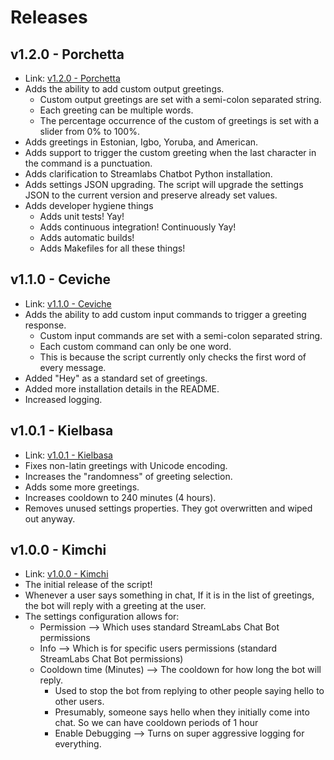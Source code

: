 # Releases

## v1.2.0 - Porchetta
* Link: [v1.2.0 - Porchetta](https://github.com/sktse/SLCBInternationalHello/releases/tag/v1.2.0)
* Adds the ability to add custom output greetings.
    * Custom output greetings are set with a semi-colon separated string.
    * Each greeting can be multiple words.
    * The percentage occurrence of the custom of greetings is set with a slider from 0% to 100%.
* Adds greetings in Estonian, Igbo, Yoruba, and American.
* Adds support to trigger the custom greeting when the last character in the command is a punctuation.
* Adds clarification to Streamlabs Chatbot Python installation.
* Adds settings JSON upgrading. The script will upgrade the settings JSON to the current version and preserve already set values.
* Adds developer hygiene things
    * Adds unit tests! Yay!
    * Adds continuous integration! Continuously Yay!
    * Adds automatic builds!
    * Adds Makefiles for all these things!

## v1.1.0 - Ceviche
* Link: [v1.1.0 - Ceviche](https://github.com/sktse/SLCBInternationalHello/releases/tag/v1.1.0)
* Adds the ability to add custom input commands to trigger a greeting response.
    * Custom input commands are set with a semi-colon separated string.
    * Each custom command can only be one word.
    * This is because the script currently only checks the first word of every message.
* Added "Hey" as a standard set of greetings.
* Added more installation details in the README.
* Increased logging.

## v1.0.1 - Kielbasa
* Link: [v1.0.1 - Kielbasa](https://github.com/sktse/SLCBInternationalHello/releases/tag/v1.0.1)
* Fixes non-latin greetings with Unicode encoding.
* Increases the "randomness" of greeting selection.
* Adds some more greetings.
* Increases cooldown to 240 minutes (4 hours).
* Removes unused settings properties. They got overwritten and wiped out anyway.

## v1.0.0 - Kimchi
* Link: [v1.0.0 - Kimchi](https://github.com/sktse/SLCBInternationalHello/releases/tag/v1.0.0)
* The initial release of the script!
* Whenever a user says something in chat, If it is in the list of greetings, the bot will reply with a greeting at the user.
* The settings configuration allows for:
    * Permission --> Which uses standard StreamLabs Chat Bot permissions
    * Info --> Which is for specific users permissions (standard StreamLabs Chat Bot permissions)
    * Cooldown time (Minutes) --> The cooldown for how long the bot will reply.
        * Used to stop the bot from replying to other people saying hello to other users.
        * Presumably, someone says hello when they initially come into chat.  So we can have cooldown periods of 1 hour
        * Enable Debugging --> Turns on super aggressive logging for everything.
